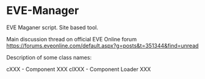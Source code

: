 EVE-Manager
===========

EVE Maganer script. Site based tool.

Main discussion thread on official EVE Online forum https://forums.eveonline.com/default.aspx?g=posts&t=351344&find=unread

Description of some class names:

cXXX            - Component XXX
clXXX           - Component Loader XXX

